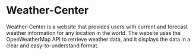# Weather-Center
Weather-Center is a website that provides users with current and forecast weather information for any location in the world. The website uses the OpenWeatherMap API to retrieve weather data, and it displays the data in a clear and easy-to-understand format.
